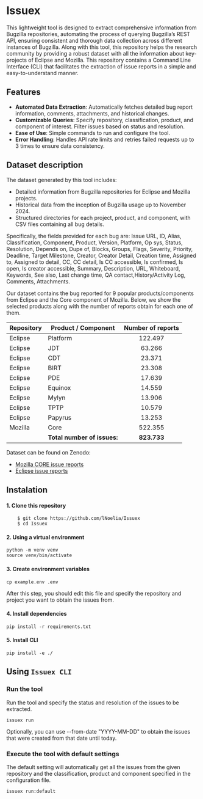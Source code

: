 # Issuex

This lightweight tool is designed to extract comprehensive information from Bugzilla repositories, automating the process of querying Bugzilla’s REST API, ensuring consistent and thorough data collection across different instances of Bugzilla. Along with this tool, this repository helps the research community by providing a robust dataset with all the information about key-projects of Eclipse and Mozilla. This repository contains a Command Line Interface (CLI) that facilitates the extraction of issue reports in a simple and easy-to-understand manner.

## Features 

* **Automated Data Extraction**: Automatically fetches detailed bug report information, comments, attachments, and historical changes.
* **Customizable Queries**: Specify repository, classification, product, and component of interest. Filter issues based on status and resolution.
* **Ease of Use**: Simple commands to run and configure the tool.
* **Error Handling**: Handles API rate limits and retries failed requests up to 3 times to ensure data consistency.

## Dataset description

The dataset generated by this tool includes:

* Detailed information from Bugzilla repositories for Eclipse and Mozilla projects.
* Historical data from the inception of Bugzilla usage up to November 2024.
* Structured directories for each project, product, and component, with CSV files containing all bug details.

Specifically, the fields provided for each bug are: Issue URL, ID, Alias, Classification, Component, Product, Version, Platform, Op sys, Status, Resolution, Depends on, Dupe of, Blocks, Groups, Flags, Severity, Priority, Deadline, Target Milestone, Creator, Creator Detail, Creation time, Assigned to, Assigned to detail, CC, CC detail, Is CC accessible, Is confirmed, Is open, Is creator accessible, Summary, Description, URL, Whiteboard, Keywords, See also, Last change time, QA contact,History/Activity Log, Comments, Attachments. 

Our dataset contains the bug reported for 9 popular products/components from Eclipse and the Core component of Mozilla. Below, we show the selected products along with the number of reports obtain for each one of them.

| Repository  | Product / Component     | Number of reports |
| ----------- | -----------             |      :----:       |
| Eclipse     | Platform                |      122.497      |
| Eclipse     | JDT                     |       63.266      |
| Eclipse     | CDT                     |       23.371      |
| Eclipse     | BIRT                    |       23.308      |
| Eclipse     | PDE                     |       17.639      |
| Eclipse     | Equinox                 |       14.559      |
| Eclipse     | Mylyn                   |       13.906      |
| Eclipse     | TPTP                    |       10.579      |
| Eclipse     | Papyrus                 |       13.253      |
| Mozilla     | Core                    |      522.355      |
||**Total number of issues:**| **823.733** |

Dataset can be found on Zenodo: 
* [Mozilla CORE issue reports](https://doi.org/10.5281/zenodo.14229871)
* [Eclipse issue reports](https://doi.org/10.5281/zenodo.14229936)

## Instalation

#### 1. Clone this repository
```
    $ git clone https://github.com/lNoelia/Issuex
    $ cd Issuex
```
#### 2. Using a virtual environment

```
python -m venv venv
source venv/bin/activate
```

#### 3. Create environment variables

```
cp example.env .env
```
After this step, you should edit this file and specify the repository and project you want to obtain the issues from.

#### 4. Install dependencies

```
pip install -r requirements.txt
``` 

#### 5. Install CLI

```
pip install -e ./
```

## Using `Issuex CLI`

### Run the tool

Run the tool and specify the status and resolution of the issues to be extracted.
```
issuex run
```
Optionally, you can use --from-date "YYYY-MM-DD" to obtain the issues that were created from that date until today.

### Execute the tool with default settings

The default setting will automatically get all the issues from the given repository and the classification, product and component specified in the configuration file.
```
issuex run:default
```

